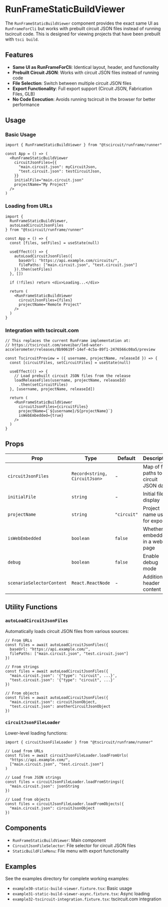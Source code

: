# RunFrameStaticBuildViewer

The `RunFrameStaticBuildViewer` component provides the exact same UI as `RunFrameForCli` but works with prebuilt circuit JSON files instead of running tscircuit code. This is designed for viewing projects that have been prebuilt with `tsci build`.

## Features

- **Same UI as RunFrameForCli**: Identical layout, header, and functionality
- **Prebuilt Circuit JSON**: Works with circuit JSON files instead of running code
- **File Selection**: Switch between multiple circuit JSON files
- **Export Functionality**: Full export support (Circuit JSON, Fabrication Files, GLB)
- **No Code Execution**: Avoids running tscircuit in the browser for better performance

## Usage

### Basic Usage

```tsx
import { RunFrameStaticBuildViewer } from "@tscircuit/runframe/runner"

const App = () => (
  <RunFrameStaticBuildViewer
    circuitJsonFiles={{
      "main.circuit.json": myCircuitJson,
      "test.circuit.json": testCircuitJson,
    }}
    initialFile="main.circuit.json"
    projectName="My Project"
  />
)
```

### Loading from URLs

```tsx
import { 
  RunFrameStaticBuildViewer,
  autoLoadCircuitJsonFiles 
} from "@tscircuit/runframe/runner"

const App = () => {
  const [files, setFiles] = useState(null)
  
  useEffect(() => {
    autoLoadCircuitJsonFiles({
      baseUrl: "https://api.example.com/circuits/",
      filePaths: ["main.circuit.json", "test.circuit.json"]
    }).then(setFiles)
  }, [])
  
  if (!files) return <div>Loading...</div>
  
  return (
    <RunFrameStaticBuildViewer
      circuitJsonFiles={files}
      projectName="Remote Project"
    />
  )
}
```

### Integration with tscircuit.com

```tsx
// This replaces the current RunFrame implementation at:
// https://tscircuit.com/seveibar/led-water-accelerometer/releases/8b90619f-14ef-4c5a-89f1-2476566c08a5/preview

const TscircuitPreview = ({ username, projectName, releaseId }) => {
  const [circuitFiles, setCircuitFiles] = useState(null)
  
  useEffect(() => {
    // Load prebuilt circuit JSON files from the release
    loadReleaseFiles(username, projectName, releaseId)
      .then(setCircuitFiles)
  }, [username, projectName, releaseId])
  
  return (
    <RunFrameStaticBuildViewer
      circuitJsonFiles={circuitFiles}
      projectName={`${username}/${projectName}`}
      isWebEmbedded={true}
    />
  )
}
```

## Props

| Prop | Type | Default | Description |
|------|------|---------|-------------|
| `circuitJsonFiles` | `Record<string, CircuitJson>` | - | Map of file paths to circuit JSON data |
| `initialFile` | `string` | - | Initial file to display |
| `projectName` | `string` | `"circuit"` | Project name used for exports |
| `isWebEmbedded` | `boolean` | `false` | Whether embedded in a web page |
| `debug` | `boolean` | `false` | Enable debug mode |
| `scenarioSelectorContent` | `React.ReactNode` | - | Additional header content |

## Utility Functions

### `autoLoadCircuitJsonFiles`

Automatically loads circuit JSON files from various sources:

```tsx
// From URLs
const files = await autoLoadCircuitJsonFiles({
  baseUrl: "https://api.example.com/",
  filePaths: ["main.circuit.json", "test.circuit.json"]
})

// From strings
const files = await autoLoadCircuitJsonFiles({
  "main.circuit.json": '{"type": "circuit", ...}',
  "test.circuit.json": '{"type": "circuit", ...}'
})

// From objects
const files = await autoLoadCircuitJsonFiles({
  "main.circuit.json": circuitJsonObject,
  "test.circuit.json": anotherCircuitJsonObject
})
```

### `circuitJsonFileLoader`

Lower-level loading functions:

```tsx
import { circuitJsonFileLoader } from "@tscircuit/runframe/runner"

// Load from URLs
const files = await circuitJsonFileLoader.loadFromUrls(
  "https://api.example.com/",
  ["main.circuit.json", "test.circuit.json"]
)

// Load from JSON strings
const files = circuitJsonFileLoader.loadFromStrings({
  "main.circuit.json": jsonString
})

// Load from objects
const files = circuitJsonFileLoader.loadFromObjects({
  "main.circuit.json": circuitJsonObject
})
```

## Components

- `RunFrameStaticBuildViewer`: Main component
- `CircuitJsonFileSelector`: File selector for circuit JSON files
- `StaticBuildFileMenu`: File menu with export functionality

## Examples

See the examples directory for complete working examples:
- `example30-static-build-viewer.fixture.tsx`: Basic usage
- `example31-static-build-viewer-async.fixture.tsx`: Async loading
- `example32-tscircuit-integration.fixture.tsx`: tscircuit.com integration
